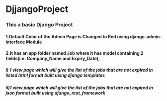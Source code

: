 # DjjangoProject

### This a basic Django Project

#### 1.Default Color of the Admin Page is Changed to Red using django-admin-interface Module
#### 2.It has an app folder named Job where it has model containing 2 fields(i.e. Company_Name and Expiry_Date),
##### i) 1 view page which will give the list of the jobs that are not expired in listed html format built using django templates 
##### ii)1 view page which will give the list of the jobs that are not expired in json format built using django_rest_framework
